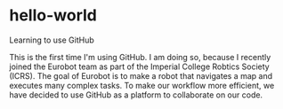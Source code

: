 # hello-world
Learning to use GitHub

This is the first time I'm using GitHub. 
I am doing so, because I recently joined the Eurobot team as part of the Imperial College Robtics Society (ICRS).
The goal of Eurobot is to make a robot that navigates a map and executes many complex tasks.
To make our workflow more efficient, we have decided to use GitHub as a platform to collaborate on our code.
